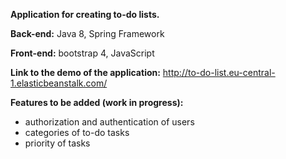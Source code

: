 **Application for creating to-do lists.**

**Back-end:** Java 8, Spring Framework 

**Front-end:** bootstrap 4, JavaScript

**Link to the demo of the application:** http://to-do-list.eu-central-1.elasticbeanstalk.com/

**Features to be added (work in progress):** 
* authorization and authentication of users
* categories of to-do tasks
* priority of tasks